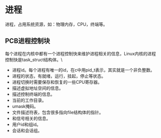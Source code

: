 # 进程
进程，占用系统资源，如：物理内存，CPU，终端等。
## PCB进程控制块
每个进程在内核中都有一个进程控制快来维护进程相关的信息，Linux内核的进程控制快是task_struct结构体。\
- 进程id。每个进程有唯一的id，在c中用pid_t表示，其实就是一个非负整数。
- 进程的状态，有就绪，运行，挂起，停止等状态。
- 进程切换时需要保存和恢复的一些CPU寄存器。
- 描述虚拟地址空间的信息。
- 描述控制终端的信息。
- 当前的工作目录。
- umask掩码。
- 文件描述符表，包含很多指向file结构体的指针。
- 和信号相关的信息。
- 用户id和组id。
- 会话和会话组。
